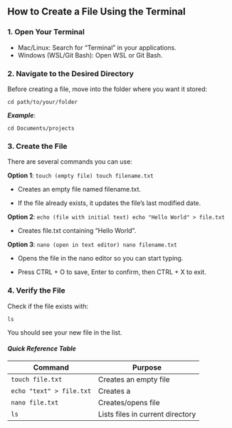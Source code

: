 ## How to Create a File Using the Terminal
### 1. Open Your Terminal
* Mac/Linux: Search for “Terminal” in your applications.
* Windows (WSL/Git Bash): Open WSL or Git Bash.

### 2. Navigate to the Desired Directory
Before creating a file, move into the folder where you want it stored:

`cd path/to/your/folder`


***Example***:

`cd Documents/projects`

### 3. Create the File

There are several commands you can use:

**Option 1**: `touch (empty file)
touch filename.txt`
* Creates an empty file named filename.txt.

* If the file already exists, it updates the file’s last modified date.

**Option 2**: `echo (file with initial text)
echo "Hello World" > file.txt`


* Creates file.txt containing “Hello World”.

**Option 3**: `nano (open in text editor)
nano filename.txt`


* Opens the file in the nano editor so you can start typing.

* Press CTRL + O to save, Enter to confirm, then CTRL + X to exit.

### 4. Verify the File

Check if the file exists with:

`ls`


You should see your new file in the list.

 #### *Quick Reference Table*
|Command |	Purpose |
| ------ | ----------- |
|`touch file.txt` |	Creates an empty file
|`echo "text" > file.txt`|	Creates a    |file with initial content
|`nano file.txt` |	Creates/opens file |in nano editor|
|`ls` |	Lists files in current directory|
